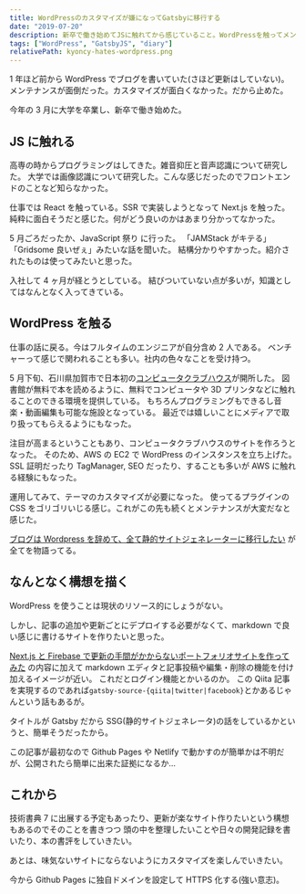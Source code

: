 ```yaml
---
title: WordPressのカスタマイズが嫌になってGatsbyに移行する
date: "2019-07-20"
description: 新卒で働き始めてJSに触れてから感じていること。WordPressを触ってメンテナンスが面倒になったこと。WordPressからGatsbyに移行するにあたって構想を描いた。これからの意思表示。
tags: ["WordPress", "GatsbyJS", "diary"]
relativePath: kyoncy-hates-wordpress.png
---
```


1 年ほど前から WordPress でブログを書いていた(さほど更新はしていない)。
メンテナンスが面倒だった。カスタマイズが面白くなかった。だから止めた。

今年の 3 月に大学を卒業し、新卒で働き始めた。

## JS に触れる

高専の時からプログラミングはしてきた。雑音抑圧と音声認識について研究した。
大学では画像認識について研究した。こんな感じだったのでフロントエンドのことなど知らなかった。

仕事では React を触っている。SSR で実装しようとなって Next.js を触った。
純粋に面白そうだと感じた。何がどう良いのかはあまり分かってなかった。

5 月ごろだったか、JavaScript 祭り に行った。
「JAMStack がキテる」「Gridsome 良いぜぇ」みたいな話を聞いた。
結構分かりやすかった。紹介されたものは使ってみたいと思った。

入社して 4 ヶ月が経とうとしている。
結びついていない点が多いが，知識としてはなんとなく入ってきている。

## WordPress を触る

仕事の話に戻る。今はフルタイムのエンジニアが自分含め 2 人である。
ベンチャーって感じで関われることも多い。社内の色々なことを受け持つ。

5 月下旬、石川県加賀市で日本初の[コンピュータクラブハウス](https://computer-clubhouse.jp)が開所した。
図書館が無料で本を読めるように、無料でコンピュータや 3D プリンタなどに触れることのできる環境を提供している。
もちろんプログラミングもできるし音楽・動画編集も可能な施設となっている。
最近では嬉しいことにメディアで取り扱ってもらえるようにもなった。

注目が高まるということもあり、コンピュータクラブハウスのサイトを作ろうとなった。
そのため、AWS の EC2 で WordPress のインスタンスを立ち上げた。
SSL 証明だったり TagManager, SEO だったり、することも多いが AWS に触れる経験にもなった。

運用してみて、テーマのカスタマイズが必要になった。
使ってるプラグインの CSS をゴリゴリいじる感じ。これがこの先も続くとメンテナンスが大変だなと感じた。

[ブログは Wordpress を辞めて、全て静的サイトジェネレーターに移行したい](https://qiita.com/cookboys/items/03259dc82b7ded62810b) が全てを物語ってる。

## なんとなく構想を描く

WordPress を使うことは現状のリソース的にしょうがない。

しかし、記事の追加や更新ごとにデプロイする必要がなくて、markdown で良い感じに書けるサイトを作りたいと思った。

[Next.js と Firebase で更新の手間がかからないポートフォリオサイトを作ってみた](https://qiita.com/kentaro_m/items/51ba502fd5b1c603a439) の内容に加えて markdown エディタと記事投稿や編集・削除の機能を付け加えるイメージが近い。
これだとログイン機能とかいるのか。
この Qiita 記事を実現するのであれば`gatsby-source-{qiita|twitter|facebook}`とかあるじゃんという話もあるが。

タイトルが Gatsby だから SSG(静的サイトジェネレータ)の話をしているかというと、簡単そうだったから。

この記事が最初なので Github Pages や Netlify で動かすのが簡単かは不明だが、公開されたら簡単に出来た証拠になるか...

## これから

技術書典 7 に出展する予定もあったり、更新が楽なサイト作りたいという構想もあるのでそのことを書きつつ
頭の中を整理したいことや日々の開発記録を書いたり、本の書評をしていきたい。

あとは、味気ないサイトにならないようにカスタマイズを楽しんでいきたい。

今から Github Pages に独自ドメインを設定して HTTPS 化する(強い意志)。
